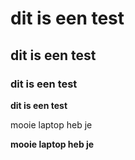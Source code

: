 <h1>dit is een test</h1>
<h2>dit is een test</h2>
<h3>dit is een test</h3>

**dit is een test**

<p>mooie laptop heb je </p>

<b>mooie laptop heb je </b>
